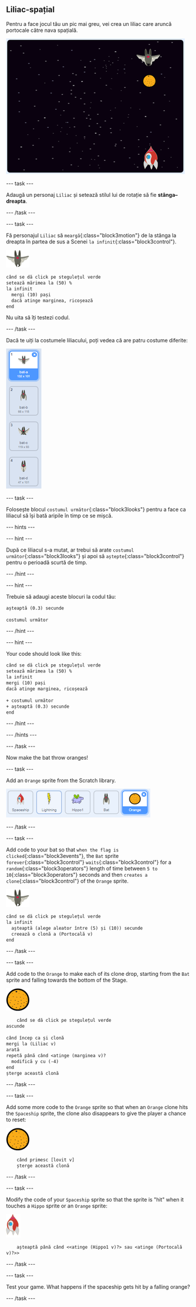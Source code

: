 ## Liliac-spațial

Pentru a face jocul tău un pic mai greu, vei crea un liliac care aruncă portocale către nava spațială.

![un liliac aruncând o portocală către o nava spațială](images/bat-oranges.png)

\--- task \---

Adaugă un personaj `Liliac` și setează stilul lui de rotație să fie **stânga–dreapta**.

\--- /task \---

\--- task \---

Fă personajul `Liliac` să `meargă`{:class="block3motion"} de la stânga la dreapta în partea de sus a Scenei `la infinit`{:class="block3control"}.

![personaj liliac](images/bat-sprite.png)

```blocks3
când se dă click pe stegulețul verde
setează mărimea la (50) %
la infinit 
  mergi (10) pași
  dacă atinge marginea, ricoșează
end
```

Nu uita să îți testezi codul.

\--- /task \---

Dacă te uiți la costumele liliacului, poți vedea că are patru costume diferite:

![captură de ecran](images/invaders-bat-costume.png)

\--- task \---

Folosește blocul `costumul următor`{:class="block3looks"} pentru a face ca liliacul să își bată aripile în timp ce se mișcă.

\--- hints \---

\--- hint \---

După ce liliacul s-a mutat, ar trebui să arate `costumul următor`{:class="block3looks"} și apoi să `aștepte`{:class="block3control"} pentru o perioadă scurtă de timp.

\--- /hint \---

\--- hint \---

Trebuie să adaugi aceste blocuri la codul tău:

```blocks3
așteaptă (0.3) secunde

costumul următor
```

\--- /hint \---

\--- hint \---

Your code should look like this:

```blocks3
când se dă click pe stegulețul verde
setează mărimea la (50) %
la infinit 
mergi (10) pași
dacă atinge marginea, ricoșează

+ costumul următor
+ așteaptă (0.3) secunde
end
```

\--- /hint \---

\--- /hints \---

\--- /task \---

Now make the bat throw oranges!

\--- task \---

Add an `Orange` sprite from the Scratch library.

![screenshot](images/invaders-orange.png)

\--- /task \---

\--- task \---

Add code to your bat so that `when the flag is clicked`{:class="block3events"}, the `Bat` sprite `forever`{:class="block3control"} `waits`{:class="block3control"} for a `random`{:class="block3operators"} length of time between `5 to 10`{:class="block3operators"} seconds and then `creates a clone`{:class="block3control"} of the `Orange` sprite.

![bat sprite](images/bat-sprite.png)

```blocks3
când se dă click pe stegulețul verde
la infinit 
  așteaptă (alege aleator între (5) și (10)) secunde
  creează o clonă a (Portocală v)
end
```

\--- /task \---

\--- task \---

Add code to the `Orange` to make each of its clone drop, starting from the `Bat` sprite and falling towards the bottom of the Stage.

![orange sprite](images/orange-sprite.png)

```blocks3
    când se dă click pe stegulețul verde
ascunde

când încep ca și clonă
mergi la (Liliac v)
arată
repetă până când <atinge (marginea v)?
  modifică y cu (-4)
end
șterge această clonă
```

\--- /task \---

\--- task \---

Add some more code to the `Orange` sprite so that when an `Orange` clone hits the `Spaceship` sprite, the clone also disappears to give the player a chance to reset:

![orange sprite](images/orange-sprite.png)

```blocks3
    când primesc [lovit v]
    șterge această clonă
```

\--- /task \---

\--- task \---

Modify the code of your `Spaceship` sprite so that the sprite is "hit" when it touches a `Hippo` sprite or an `Orange` sprite:

![rocket sprite](images/rocket-sprite.png)

```blocks3
    așteaptă până când <<atinge (Hippo1 v)?> sau <atinge (Portocală v)?>>
```

\--- /task \---

\--- task \---

Test your game. What happens if the spaceship gets hit by a falling orange?

\--- /task \---